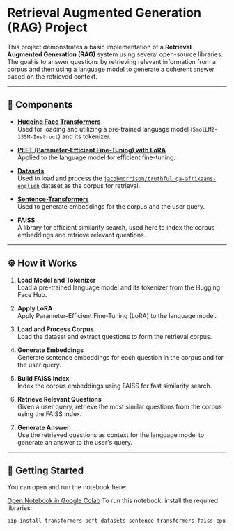 # Retrieval Augmented Generation (RAG) Project

This project demonstrates a basic implementation of a **Retrieval Augmented Generation (RAG)** system using several open-source libraries. The goal is to answer questions by retrieving relevant information from a corpus and then using a language model to generate a coherent answer based on the retrieved context.

---

## 📌 Components

- **[Hugging Face Transformers](https://huggingface.co/)**  
  Used for loading and utilizing a pre-trained language model (`SmolLM2-135M-Instruct`) and its tokenizer.

- **[PEFT (Parameter-Efficient Fine-Tuning) with LoRA](https://huggingface.co/docs/peft/index)**  
  Applied to the language model for efficient fine-tuning.

- **[Datasets](https://huggingface.co/docs/datasets/index)**  
  Used to load and process the [`jacobmorrison/truthful_qa-afrikaans-english`](https://huggingface.co/datasets/jacobmorrison/truthful_qa-afrikaans-english) dataset as the corpus for retrieval.

- **[Sentence-Transformers](https://www.sbert.net/)**  
  Used to generate embeddings for the corpus and the user query.

- **[FAISS](https://faiss.ai/)**  
  A library for efficient similarity search, used here to index the corpus embeddings and retrieve relevant questions.

---

## ⚙️ How it Works

1. **Load Model and Tokenizer**  
   Load a pre-trained language model and its tokenizer from the Hugging Face Hub.

2. **Apply LoRA**  
   Apply Parameter-Efficient Fine-Tuning (LoRA) to the language model.

3. **Load and Process Corpus**  
   Load the dataset and extract questions to form the retrieval corpus.

4. **Generate Embeddings**  
   Generate sentence embeddings for each question in the corpus and for the user query.

5. **Build FAISS Index**  
   Index the corpus embeddings using FAISS for fast similarity search.

6. **Retrieve Relevant Questions**  
   Given a user query, retrieve the most similar questions from the corpus using the FAISS index.

7. **Generate Answer**  
   Use the retrieved questions as context for the language model to generate an answer to the user's query.

---

## 🚀 Getting Started


You can open and run the notebook here:

[Open Notebook in Google Colab](https://colab.research.google.com/drive/1D211mAGlEpc50f0uPudm_EYEULRzIbAf?usp=drive_link)
To run this notebook, install the required libraries:

```bash
pip install transformers peft datasets sentence-transformers faiss-cpu
